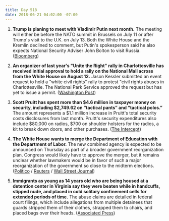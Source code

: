 ```yaml
---
title: Day 518
date: 2018-06-21 04:02:00 -07:00
---
```


1. **Trump is planing to meet with Vladimir Putin next month.** The meeting will either be before the NATO summit in Brussels on July 11 or after Trump's visit to the U.K. on July 13. Both the White House and the Kremlin declined to comment, but Putin's spokesperson said he also expects National Security Adviser John Bolton to visit Russia. ([Bloomberg](https://www.bloomberg.com/news/articles/2018-06-20/trump-is-said-to-plan-meeting-with-putin-in-europe-in-july))

2. **An organizer of last year's "Unite the Right" rally in Charlottesville has received initial approval to hold a rally on the National Mall across from the White House on August 12.** Jason Kessler submitted an event request to hold a "white civil rights" rally to protest "civil rights abuses in Charlottesville. The National Park Service approved the request but has yet to issue a permit. ([Washington Post](https://www.washingtonpost.com/local/education/unite-the-right-organizer-gets-approval-for-rally-anniversary-event-in-dc/2018/06/20/597a1b1a-74a7-11e8-9780-b1dd6a09b549_story.html?utm_term=.261d0e481d92))

3. **Scott Pruitt has spent more than $4.6 million in taxpayer money on security, including $2,749.62 on “tactical pants” and “tactical polos.”** The amount represents a $1.1 million increase in Pruitt's total security costs disclosures from last month.  Pruitt's security expenditures also include $80,000 on radios, $700 on shoulder holsters for the radios, a kit to break down doors, and other purchases. ([The Intercept](https://theintercept.com/2018/06/20/scott-pruitt-epa-security-total-expenses-foia/))

4. **The White House wants to merge the Department of Education with the Department of Labor.** The new combined agency is expected to be announced on Thursday as part of a broader government reorganization plan. Congress would likely have to approve the merger, but it remains unclear whether lawmakers would be in favor of such a major reorganization of the government so close to the midterm elections. ([Politico](https://www.politico.com/story/2018/06/20/merger-education-labor-departments-641084) / [Reuters](https://www.reuters.com/article/us-usa-trump-education-labor/white-house-to-propose-merging-labor-education-departments-wall-street-journal-idUSKBN1JG3KF) / [Wall Street Journal](https://www.wsj.com/articles/white-house-to-propose-merging-education-labor-departments-1529533148))

5. **Immigrants as young as 14 years old who are being housed at a detention center in Virginia say they were beaten while in handcuffs, stipped nude, and placed in cold solitary confinement cells for extended periods of time.** The abuse claims are detailed in federal court filings, which include allegations from multiple detainees that guards stripped them of their clothes, strapped them to chairs, and placed bags over their heads. ([Associated Press](https://apnews.com/afc80e51b562462c89907b49ae624e79))